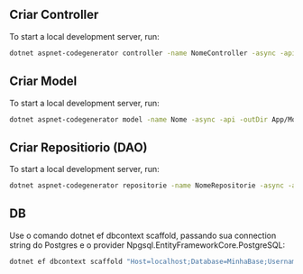 
## Criar Controller

To start a local development server, run:

```bash
dotnet aspnet-codegenerator controller -name NomeController -async -api -outDir App/Controllers
```

## Criar Model 

To start a local development server, run:

```bash
dotnet aspnet-codegenerator model -name Nome -async -api -outDir App/Model
```

## Criar Repositiorio (DAO)

To start a local development server, run:

```bash
dotnet aspnet-codegenerator repositorie -name NomeRepositorie -async -api -outDir App/Repositories
```





## DB

Use o comando dotnet ef dbcontext scaffold, passando sua connection string do Postgres e o provider Npgsql.EntityFrameworkCore.PostgreSQL:

```bash
dotnet ef dbcontext scaffold "Host=localhost;Database=MinhaBase;Username=postgres;Password=1234" Npgsql.EntityFrameworkCore.PostgreSQL -o Models
```


